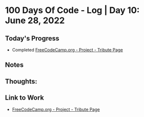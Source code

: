 # 100 Days Of Code - Log | Day 10: June 28, 2022

## Today's Progress

* Completed [FreeCodeCamp.org - Project - Tribute Page][1]

## Notes

## Thoughts:

## Link to Work

* [FreeCodeCamp.org - Project - Tribute Page][1]

  [1]: https://www.freecodecamp.org/learn/2022/responsive-web-design/build-a-tribute-page-project/build-a-tribute-page
